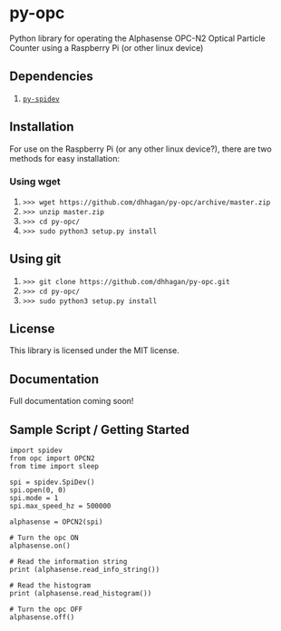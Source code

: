 # py-opc

Python library for operating the Alphasense OPC-N2 Optical Particle Counter using a Raspberry Pi (or other linux device)

## Dependencies
  
  1. [`py-spidev`](https://github.com/doceme/py-spidev)

## Installation

For use on the Raspberry Pi (or any other linux device?), there are two methods for easy installation:

### Using wget

  1. `>>> wget https://github.com/dhhagan/py-opc/archive/master.zip`
  2. `>>> unzip master.zip`
  3. `>>> cd py-opc/`
  4. `>>> sudo python3 setup.py install`

## Using git  

  1. `>>> git clone https://github.com/dhhagan/py-opc.git`
  2. `>>> cd py-opc/`
  3. `>>> sudo python3 setup.py install`
  
## License

  This library is licensed under the MIT license.

## Documentation

  Full documentation coming soon!

## Sample Script / Getting Started

    import spidev
    from opc import OPCN2
    from time import sleep
    
    spi = spidev.SpiDev()
    spi.open(0, 0)
    spi.mode = 1
    spi.max_speed_hz = 500000
    
    alphasense = OPCN2(spi)
    
    # Turn the opc ON
    alphasense.on()
    
    # Read the information string
    print (alphasense.read_info_string())
    
    # Read the histogram
    print (alphasense.read_histogram())
    
    # Turn the opc OFF
    alphasense.off()
